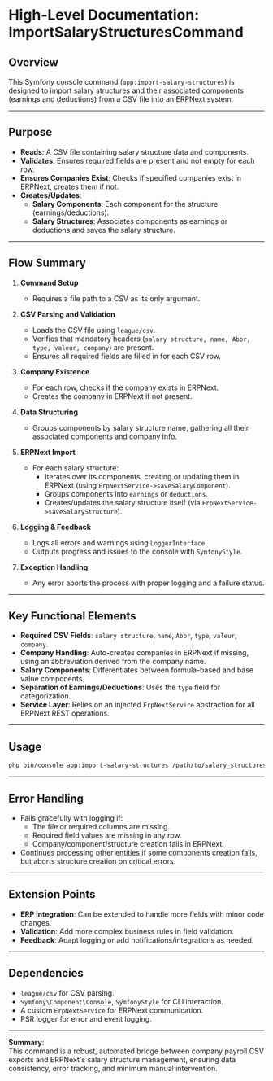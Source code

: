 # High-Level Documentation: ImportSalaryStructuresCommand

## Overview

This Symfony console command (`app:import-salary-structures`) is designed to import salary structures and their associated components (earnings and deductions) from a CSV file into an ERPNext system.

---

## Purpose

- **Reads**: A CSV file containing salary structure data and components.
- **Validates**: Ensures required fields are present and not empty for each row.
- **Ensures Companies Exist**: Checks if specified companies exist in ERPNext, creates them if not.
- **Creates/Updates**:
    - **Salary Components**: Each component for the structure (earnings/deductions).
    - **Salary Structures**: Associates components as earnings or deductions and saves the salary structure.

---

## Flow Summary

1. **Command Setup**
   - Requires a file path to a CSV as its only argument.

2. **CSV Parsing and Validation**
   - Loads the CSV file using `league/csv`.
   - Verifies that mandatory headers (`salary structure, name, Abbr, type, valeur, company`) are present.
   - Ensures all required fields are filled in for each CSV row.

3. **Company Existence**
   - For each row, checks if the company exists in ERPNext.
   - Creates the company in ERPNext if not present.

4. **Data Structuring**
   - Groups components by salary structure name, gathering all their associated components and company info.

5. **ERPNext Import**
   - For each salary structure:
     - Iterates over its components, creating or updating them in ERPNext (using `ErpNextService->saveSalaryComponent`).
     - Groups components into `earnings` or `deductions`.
     - Creates/updates the salary structure itself (via `ErpNextService->saveSalaryStructure`).

6. **Logging & Feedback**
   - Logs all errors and warnings using `LoggerInterface`.
   - Outputs progress and issues to the console with `SymfonyStyle`.

7. **Exception Handling**
   - Any error aborts the process with proper logging and a failure status.

---

## Key Functional Elements

- **Required CSV Fields**: `salary structure`, `name`, `Abbr`, `type`, `valeur`, `company`.
- **Company Handling**: Auto-creates companies in ERPNext if missing, using an abbreviation derived from the company name.
- **Salary Components**: Differentiates between formula-based and base value components.
- **Separation of Earnings/Deductions**: Uses the `type` field for categorization.
- **Service Layer**: Relies on an injected `ErpNextService` abstraction for all ERPNext REST operations.

---

## Usage

```bash
php bin/console app:import-salary-structures /path/to/salary_structures.csv
```

---

## Error Handling

- Fails gracefully with logging if:
  - The file or required columns are missing.
  - Required field values are missing in any row.
  - Company/component/structure creation fails in ERPNext.
- Continues processing other entities if some components creation fails, but aborts structure creation on critical errors.

---

## Extension Points

- **ERP Integration**: Can be extended to handle more fields with minor code changes.
- **Validation**: Add more complex business rules in field validation.
- **Feedback**: Adapt logging or add notifications/integrations as needed.

---

## Dependencies

- `league/csv` for CSV parsing.
- `Symfony\Component\Console`, `SymfonyStyle` for CLI interaction.
- A custom `ErpNextService` for ERPNext communication.
- PSR logger for error and event logging.

---

**Summary**:  
This command is a robust, automated bridge between company payroll CSV exports and ERPNext's salary structure management, ensuring data consistency, error tracking, and minimum manual intervention.